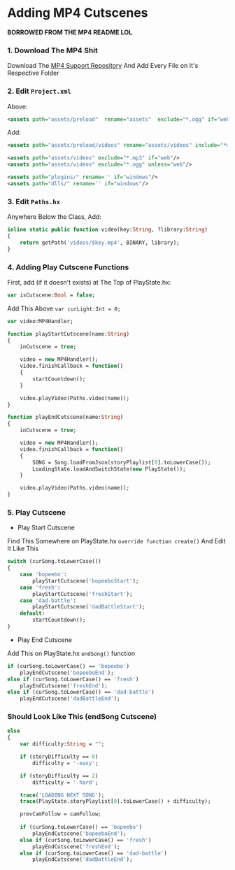 # Adding MP4 Cutscenes
**BORROWED FROM THE MP4 README LOL**

### 1. Download The MP4 Shit
Download The [MP4 Support Repository](https://github.com/brightfyregit/Friday-Night-Funkin-Mp4-Video-Support)
And Add Every File on It's Respective Folder

### 2. Edit `Project.xml`

Above:

```xml
<assets path="assets/preload"  rename="assets"  exclude="*.ogg" if="web"/>
```

Add:

```xml
<assets path="assets/preload/videos" rename="assets/videos" include="*mp4" embed='false'/>

<assets path="assets/videos" exclude="*.mp3" if="web"/>
<assets path="assets/videos" exclude="*.ogg" unless="web"/>

<assets path="plugins/" rename='' if="windows"/>
<assets path="dlls/" rename='' if="windows"/>
```

### 3. Edit `Paths.hx`
Anywhere Below the Class, Add:

```haxe
inline static public function video(key:String, ?library:String)
{
	return getPath('videos/$key.mp4', BINARY, library);
}
```

### 4. Adding Play Cutscene Functions
First, add (if it doesn't exists) at The Top of PlayState.hx:

```haxe
var isCutscene:Bool = false;
```

Add This Above `var curLight:Int = 0;`

```haxe
var video:MP4Handler;

function playStartCutscene(name:String)
{
	inCutscene = true;

	video = new MP4Handler();
	video.finishCallback = function()
	{
		startCountdown();
	}

	video.playVideo(Paths.video(name));
}

function playEndCutscene(name:String)
{
	inCutscene = true;

	video = new MP4Handler();
	video.finishCallback = function()
	{
		SONG = Song.loadFromJson(storyPlaylist[0].toLowerCase());
		LoadingState.loadAndSwitchState(new PlayState());
	}

	video.playVideo(Paths.video(name));
}
```

### 5. Play Cutscene
- Play Start Cutscene

Find This Somewhere on PlayState.hx `override function create()`
And Edit It Like This

```haxe
switch (curSong.toLowerCase())
{
	case 'bopeebo':
		playStartCutscene('bopeeboStart');
	case 'fresh':
		playStartCutscene('freshStart');
	case 'dad-battle':
		playStartCutscene('dadBattleStart');
	default:
		startCountdown();
}
```

-  Play End Cutscene

Add This on PlayState.hx `endSong()` function

```haxe
if (curSong.toLowerCase() == 'bopeebo')
	playEndCutscene('bopeeboEnd');
else if (curSong.toLowerCase() == 'fresh')
	playEndCutscene('freshEnd');
else if (curSong.toLowerCase() == 'dad-battle')
	playEndCutscene('dadBattleEnd');
```

### Should Look Like This (endSong Cutscene)

```haxe
else
{
	var difficulty:String = "";

	if (storyDifficulty == 0)
		difficulty = '-easy';

	if (storyDifficulty == 2)
		difficulty = '-hard';

	trace('LOADING NEXT SONG');
	trace(PlayState.storyPlaylist[0].toLowerCase() + difficulty);					

	prevCamFollow = camFollow;
	
	if (curSong.toLowerCase() == 'bopeebo')
	    playEndCutscene('bopeeboEnd');
    else if (curSong.toLowerCase() == 'fresh')
	    playEndCutscene('freshEnd');
    else if (curSong.toLowerCase() == 'dad-battle')
	    playEndCutscene('dadBattleEnd');
```


